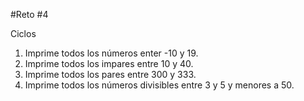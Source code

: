 #Reto #4

Ciclos

1. Imprime todos los números enter -10 y 19.
2. Imprime todos los impares entre 10 y 40.
3. Imprime todos los pares entre 300 y 333.
4. Imprime todos los números divisibles entre 3 y 5 y menores a 50.

